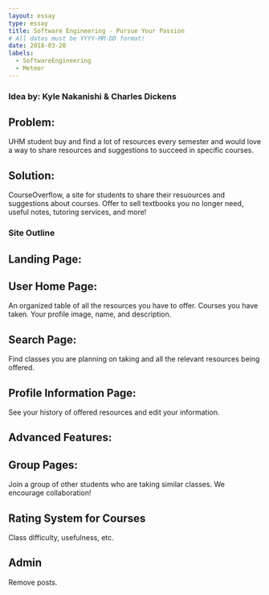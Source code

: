 ```yaml
---
layout: essay
type: essay
title: Software Engineering - Pursue Your Passion
# All dates must be YYYY-MM-DD format!
date: 2018-03-20
labels:
  - SoftwareEngineering
  - Meteor
---
```


### Idea by: Kyle Nakanishi & Charles Dickens

## Problem: 
UHM student buy and find a lot of resources every semester and would love a way to share resources and suggestions to succeed in specific courses.

## Solution:
CourseOverflow, a site for students to share their resuources and suggestions about courses. Offer to sell textbooks you no longer need, useful notes, tutoring services, and more!

### Site Outline

## Landing Page:

## User Home Page:
An organized table of all the resources you have to offer. Courses you have taken. Your profile image, name, and description.

## Search Page:
Find classes you are planning on taking and all the relevant resources being offered. 

## Profile Information Page:
See your history of offered resources and edit your information.

## Advanced Features:
## Group Pages:
Join a group of other students who are taking similar classes. We encourage collaboration!

## Rating System for Courses 
Class difficulty, usefulness, etc.

## Admin
Remove posts.
